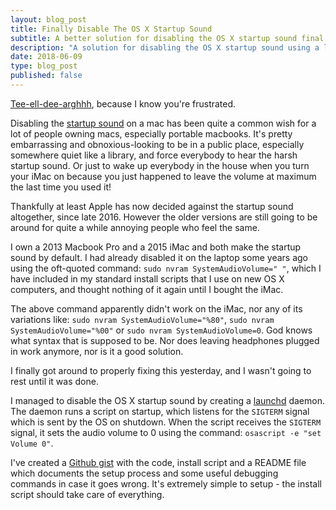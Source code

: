 ```yaml
---
layout: blog_post
title: Finally Disable The OS X Startup Sound
subtitle: A better solution for disabling the OS X startup sound final version final copy 2 final (this one)
description: "A solution for disabling the OS X startup sound using a launchd daemon which works on iMac as well as Macbook pro, on OS X El Capitan"
date: 2018-06-09
type: blog_post
published: false
---
```


[Tee-ell-dee-arghhh](https://gist.github.com/robinrob/2ccacd2d5358bcd8fc38a46f5e44228e), because I know you're frustrated.

Disabling the [startup sound](https://support.apple.com/en-gb/HT202768) on a mac has been quite a common wish for a lot of people owning macs, especially portable macbooks. It's pretty embarrassing and obnoxious-looking to be in a public place, especially somewhere quiet like a library, and force everybody to hear the harsh startup sound. Or just to wake up everybody in the house when you turn your iMac on because you just happened to leave the volume at maximum the last time you used it!

Thankfully at least Apple has now decided against the startup sound altogether, since late 2016. However the older versions are still going to be around for quite a while annoying people who feel the same.

I own a 2013 Macbook Pro and a 2015 iMac and both make the startup sound by default. I had already disabled it on the laptop some years ago using the oft-quoted command: `sudo nvram SystemAudioVolume=" "`, which I have included in my standard install scripts that I use on new OS X computers, and thought nothing of it again until I bought the iMac.

The above command apparently didn't work on the iMac, nor any of its variations like: `sudo nvram SystemAudioVolume="%80"`, `sudo nvram SystemAudioVolume="%00"` or `sudo nvram SystemAudioVolume=0`. God knows what syntax that is supposed to be. Nor does leaving headphones plugged in work anymore, nor is it a good solution.

I finally got around to properly fixing this yesterday, and I wasn't going to rest until it was done.

I managed to disable the OS X startup sound by creating a [launchd](http://www.launchd.info/) daemon. The daemon runs a script on startup, which listens for the `SIGTERM` signal which is sent by the OS on shutdown. When the script receives the `SIGTERM` signal, it sets the audio volume to 0 using the command: `osascript -e "set Volume 0"`.

I've created a [Github gist](https://gist.github.com/robinrob/2ccacd2d5358bcd8fc38a46f5e44228e) with the code, install script and a README file which documents the setup process and some useful debugging commands in case it goes wrong. It's extremely simple to setup - the install script should take care of everything.

